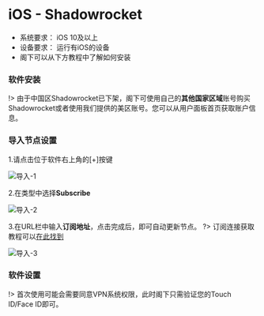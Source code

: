 # iOS - Shadowrocket #
- 系统要求： iOS 10及以上
- 设备要求： 运行有iOS的设备
- 阁下可以从下方教程中了解如何安装

### 软件安装 ###
!> 由于中国区Shadowrocket已下架，阁下可使用自己的**其他国家区域**账号购买Shadowrocket或者使用我们提供的美区账号。您可以从用户面板首页获取账户信息。

### 导入节点设置 ###
1.请点击位于软件右上角的[+]按键

![导入-1](https://shadowsocks-tutorial.oss-cn-beijing.aliyuncs.com/ios1.jpg)

2.在类型中选择**Subscribe**

![导入-2](https://shadowsocks-tutorial.oss-cn-beijing.aliyuncs.com/ios2.jpg)

3.在URL栏中输入**订阅地址**，点击完成后，即可自动更新节点。
?> 订阅连接获取教程可以[在此找到](/panel?id=连接信息)

![导入-3](https://shadowsocks-tutorial.oss-cn-beijing.aliyuncs.com/ios3.jpg)

### 软件设置 ###

!> 首次使用可能会需要同意VPN系统权限，此时阁下只需验证您的Touch ID/Face ID即可。

